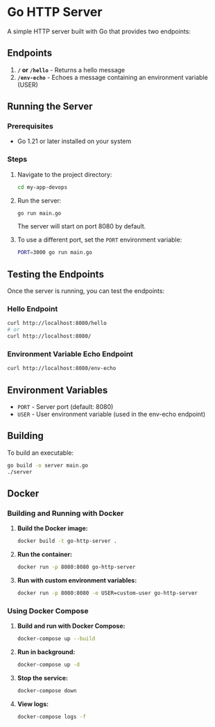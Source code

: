 # Go HTTP Server

A simple HTTP server built with Go that provides two endpoints:

## Endpoints

1. **`/` or `/hello`** - Returns a hello message
2. **`/env-echo`** - Echoes a message containing an environment variable (USER)

## Running the Server

### Prerequisites
- Go 1.21 or later installed on your system

### Steps
1. Navigate to the project directory:
   ```bash
   cd my-app-devops
   ```

2. Run the server:
   ```bash
   go run main.go
   ```

   The server will start on port 8080 by default.

3. To use a different port, set the `PORT` environment variable:
   ```bash
   PORT=3000 go run main.go
   ```

## Testing the Endpoints

Once the server is running, you can test the endpoints:

### Hello Endpoint
```bash
curl http://localhost:8080/hello
# or
curl http://localhost:8080/
```

### Environment Variable Echo Endpoint
```bash
curl http://localhost:8080/env-echo
```

## Environment Variables

- `PORT` - Server port (default: 8080)
- `USER` - User environment variable (used in the env-echo endpoint)

## Building

To build an executable:
```bash
go build -o server main.go
./server
```

## Docker

### Building and Running with Docker

1. **Build the Docker image:**
   ```bash
   docker build -t go-http-server .
   ```

2. **Run the container:**
   ```bash
   docker run -p 8080:8080 go-http-server
   ```

3. **Run with custom environment variables:**
   ```bash
   docker run -p 8080:8080 -e USER=custom-user go-http-server
   ```

### Using Docker Compose

1. **Build and run with Docker Compose:**
   ```bash
   docker-compose up --build
   ```

2. **Run in background:**
   ```bash
   docker-compose up -d
   ```

3. **Stop the service:**
   ```bash
   docker-compose down
   ```

4. **View logs:**
   ```bash
   docker-compose logs -f
   ```
